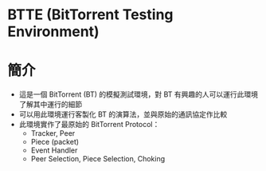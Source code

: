 BTTE (BitTorrent Testing Environment)
====


# 簡介
- 這是一個 BitTorrent (BT) 的模擬測試環境，對 BT 有興趣的人可以運行此環境了解其中運行的細節
- 可以用此環境運行客製化 BT 的演算法，並與原始的通訊協定作比較
- 此環境實作了最原始的 BitTorrent Protocol：
  - Tracker, Peer
  - Piece (packet)
  - Event Handler
  - Peer Selection, Piece Selection, Choking
  
